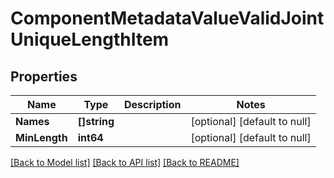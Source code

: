 # ComponentMetadataValueValidJointUniqueLengthItem

## Properties
Name | Type | Description | Notes
------------ | ------------- | ------------- | -------------
**Names** | **[]string** |  | [optional] [default to null]
**MinLength** | **int64** |  | [optional] [default to null]

[[Back to Model list]](../README.md#documentation-for-models) [[Back to API list]](../README.md#documentation-for-api-endpoints) [[Back to README]](../README.md)


